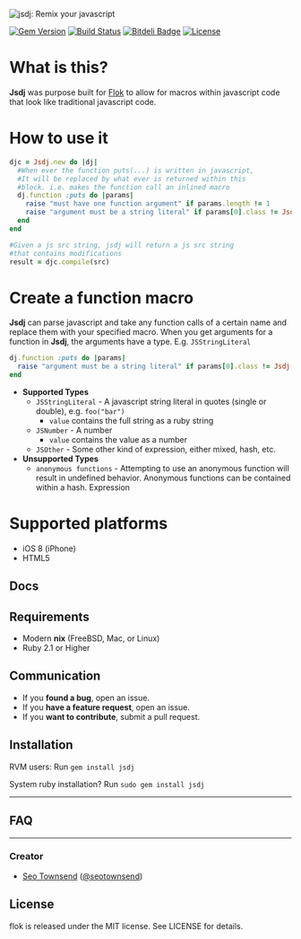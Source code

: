 ![jsdj: Remix your javascript](https://raw.githubusercontent.com/sotownsend/jsdj/master/logo.png)

[![Gem Version](https://badge.fury.io/rb/iarrogant.svg)](http://badge.fury.io/rb/jsdj)
[![Build Status](https://travis-ci.org/sotownsend/jsdj.svg)](https://travis-ci.org/sotownsend/jsdj)
[![Bitdeli Badge](https://d2weczhvl823v0.cloudfront.net/sotownsend/jsdj/trend.png)](https://bitdeli.com/free "Bitdeli Badge")
[![License](http://img.shields.io/badge/license-MIT-green.svg?style=flat)](https://github.com/sotownsend/jsdj/blob/master/LICENSE)

# What is this?

**Jsdj** was purpose built for [Flok](http://github.com/sotownsend/flok) to allow for macros within javascript code that look
like traditional javascript code.

# How to use it
```ruby
djc = Jsdj.new do |dj|
  #When ever the function puts(...) is written in javascript,
  #It will be replaced by what ever is returned within this
  #block. i.e. makes the function call an inlined macro
  dj.function :puts do |params|
    raise "must have one function argument" if params.length != 1
    raise "argument must be a string literal" if params[0].class != Jsdj::JSStringLiteral
  end
end

#Given a js src string, jsdj will return a js src string
#that contains modifications
result = djc.compile(src)
```

# Create a function macro
**Jsdj** can parse javascript and take any function calls of a certain name and replace them with 
your specified macro. When you get arguments for a function in **Jsdj**, the arguments have a type.
E.g. `JSStringLiteral`

```ruby
dj.function :puts do |params|
  raise "argument must be a string literal" if params[0].class != Jsdj::JSStringLiteral
end
```

  * **Supported Types**
    * `JSStringLiteral` - A javascript string literal in quotes (single or double), e.g. `foo("bar")`
      * `value` contains the full string as a ruby string
    * `JSNumber` - A number
      * `value` contains the value as a number
    * `JSOther` - Some other kind of expression, either mixed, hash, etc.
  * **Unsupported Types**
    * `anonymous functions` - Attempting to use an anonymous function will result in
        undefined behavior. Anonymous functions can be contained within a hash.
Expression

# Supported platforms
 * iOS 8 (iPhone)
 * HTML5

## Docs

## Requirements

- Modern **nix** (FreeBSD, Mac, or Linux)
- Ruby 2.1 or Higher

## Communication

- If you **found a bug**, open an issue.
- If you **have a feature request**, open an issue.
- If you **want to contribute**, submit a pull request.

## Installation

RVM users:
Run `gem install jsdj`

System ruby installation?
Run `sudo gem install jsdj`

---

## FAQ

* * *

### Creator

- [Seo Townsend](http://github.com/sotownsend) ([@seotownsend](https://twitter.com/seotownsend))

## License

flok is released under the MIT license. See LICENSE for details.
